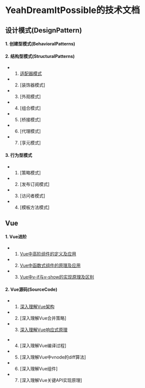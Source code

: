 # YeahDreamItPossible的技术文档

## 设计模式(DesignPattern)

#### 1. 创建型模式(BehavioralPatterns)

  <!-- * 1. [工厂模式]()

  * 2. [抽象工厂模式]()

  * 3. [抽象工厂模式]()

  * 4. [单例模式]()

  * 5. [建造者模式]() -->

#### 2. 结构型模式(StructuralPatterns)

* 1. [适配器模式](https://github.com/YeahDreamItPossible/StepFurtureInJS/blob/main/MoreJS/DesignPattern/StructuralPatterns/AdapterPatter.md)

* 2. [装饰器模式]

* 3. [外观模式]

* 4. [组合模式]

* 5. [桥接模式]

* 6. [代理模式]

* 7. [享元模式]

#### 3. 行为型模式

* 1. [策略模式]

* 2. [发布订阅模式]

* 3. [访问者模式]

* 4. [模板方法模式]

## Vue

#### 1. Vue进阶

* 1. [Vue中高阶组件的定义及应用](https://github.com/YeahDreamItPossible/StepFurtureInJS/blob/main/Vue/Advanced/Vue%E4%B8%AD%E9%AB%98%E9%98%B6%E7%BB%84%E4%BB%B6%E7%9A%84%E5%AE%9A%E4%B9%89%E5%8F%8A%E5%BA%94%E7%94%A8.md)

* 2. [Vue中函数式组件的原理及应用](https://github.com/YeahDreamItPossible/StepFurtureInJS/blob/main/Vue/Advanced/Vue%E4%B8%AD%E5%87%BD%E6%95%B0%E5%BC%8F%E7%BB%84%E4%BB%B6%E7%9A%84%E5%8E%9F%E7%90%86%E5%8F%8A%E5%BA%94%E7%94%A8.md)

* 3. [Vue中v-if与v-show的实现原理及区别](https://github.com/YeahDreamItPossible/StepFurtureInJS/blob/main/Vue/Advanced/Vue%E4%B8%ADv-if%E4%B8%8Ev-show%E7%9A%84%E5%AE%9E%E7%8E%B0%E5%8E%9F%E7%90%86%E5%8F%8A%E5%8C%BA%E5%88%AB.md)

#### 2. Vue源码(SourceCode)

* 1. [深入理解Vue架构](https://github.com/YeahDreamItPossible/StepFurtureInJS/blob/main/Vue/SourceCode/%E6%B7%B1%E5%85%A5%E7%90%86%E8%A7%A3Vue%E6%9E%B6%E6%9E%84.md)

* 2. [深入理解Vue合并策略]

* 3. [深入理解Vue响应式原理](https://github.com/YeahDreamItPossible/StepFurtureInJS/blob/main/Vue/SourceCode/%E6%B7%B1%E5%85%A5%E7%90%86%E8%A7%A3Vue%E5%93%8D%E5%BA%94%E5%BC%8F%E5%8E%9F%E7%90%86.md)
<!-- * 4. [深入理解Vue计算属性与观察属性的区别](https://github.com/YeahDreamItPossible/StepFurtureInJS/blob/main/Vue/SourceCode/%E6%B7%B1%E5%85%A5%E7%90%86%E8%A7%A3Vue%E8%AE%A1%E7%AE%97%E5%B1%9E%E6%80%A7%E4%B8%8E%E8%A7%82%E5%AF%9F%E5%B1%9E%E6%80%A7%E7%9A%84%E5%8C%BA%E5%88%AB.md)

* 3. [nextTick使用及实现原理](https://github.com/YeahDreamItPossible/StepFurtureInJS/blob/main/Vue/SourceCode/nextTick%E4%BD%BF%E7%94%A8%E5%8F%8A%E5%AE%9E%E7%8E%B0%E5%8E%9F%E7%90%86.md) -->

* 4. [深入理解Vue编译过程]

* 5. [深入理解Vue中vnode的diff算法]

* 6. [深入理解Vue组件]

* 7. [深入理解Vue关键API实现原理]
